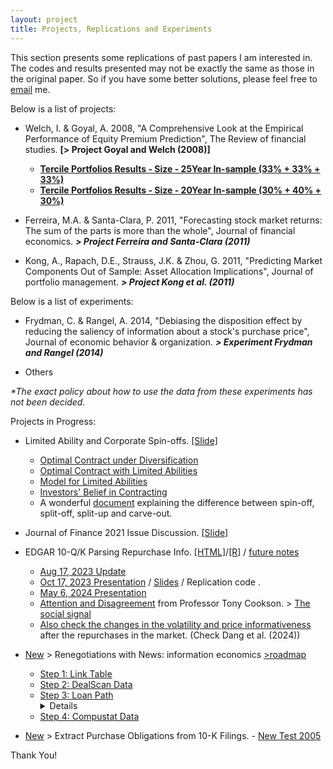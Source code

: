 ```yaml
---
layout: project
title: Projects, Replications and Experiments
---
```


This section presents some replications of past papers I am interested in. The codes and results presented may not be exactly the same as those in the original paper. So if you have some better solutions, please feel free to [email](mailto:hongyi.xu@phdstudent.hhs.se) me.

Below is a list of projects:
- Welch, I. & Goyal, A. 2008, "A Comprehensive Look at the Empirical Performance of Equity Premium Prediction", The Review of financial studies. **[> Project Goyal and Welch (2008)]**

    - **[Tercile Portfolios Results - Size - 25Year In-sample (33% + 33% + 33%)](https://hongyileoxu.github.io/research/Xu_et_al_2022/Xu_2022_v4.0_Deciles_size_25y.html)**
    - **[Tercile Portfolios Results - Size - 20Year In-sample (30% + 40% + 30%)](https://hongyileoxu.github.io/research/Xu_et_al_2022/Xu_2022_v4.0_Deciles_sz3.html)**


- Ferreira, M.A. & Santa-Clara, P. 2011, "Forecasting stock market returns: The sum of the parts is more than the whole", Journal of financial economics. _**> Project Ferreira and Santa-Clara (2011)**_

- Kong, A., Rapach, D.E., Strauss, J.K. & Zhou, G. 2011, "Predicting Market Components Out of Sample: Asset Allocation Implications", Journal of portfolio management. _**> Project Kong et al. (2011)**_


Below is a list of experiments:
- Frydman, C. & Rangel, A. 2014, "Debiasing the disposition effect by reducing the saliency of information about a stock's purchase price", Journal of economic behavior & organization. _**> Experiment Frydman and Rangel (2014)**_

- Others

_*The exact policy about how to use the data from these experiments has not been decided._

Projects in Progress:

-  Limited Ability and Corporate Spin-offs. [[Slide]](https://hongyileoxu.github.io/research/TCP_Project/Corporate_Spinoff_v2.pdf)  

    - [Optimal Contract under Diversification](https://hongyileoxu.github.io/research/TCP_Project/TCP_Project_Premodel.html)
    - [Optimal Contract with Limited Abilities](https://hongyileoxu.github.io/research/TCP_Project/TCP_Project_Model1.html)
    - [Model for Limited Abilities](https://hongyileoxu.github.io/research/TCP_Project/TCP_Project_Model2.html)
    - [Investors' Belief in Contracting](https://hongyileoxu.github.io/research/TCP_Project/TCP_Project_Model4.html)
    - A wonderful [document](https://www.acapam.com/blog/what-is-the-difference-among-spin-off-split-off-and-split-up/) explaining the difference between spin-off, split-off, split-up and carve-out.


- Journal of Finance 2021 Issue Discussion. [[Slide]](https://hongyileoxu.github.io/research/Slides/JF2021Pre_Hongyi_Xu.pdf)

- EDGAR 10-Q/K Parsing Repurchase Info. [[HTML]](https://hongyileoxu.github.io/research/RepurchaseProject/SEC_web_v3afunctions.html)/[[R]](https://hongyileoxu.github.io/research/RepurchaseProject/SEC_web_v3cfunctions.R) / [future notes](https://hongyileoxu.github.io/research/RepurchaseProject/future_notes.md)
	
	- [Aug 17, 2023 Update](https://hongyileoxu.github.io/research/RepurchaseProject/Repurchase_BBAIA_merge_v1b.html)
    - [Oct 17, 2023 Presentation](https://github.com/hongyileoxu/hongyileoxu.github.io/blob/c85b72a8999f7a85db99f518141d6d22bbfe5f2d/research/RepurchaseProject/Hongyi%20Xu%20(2023)%20Under%20the%20Spotlight_v8.pdf) / [Slides](https://hongyileoxu.github.io/research/RepurchaseProject/Hongyi%20Xu%20(2023)%20Under%20the%20Spotlight_v8.pdf) / Replication code . <!--- [[v1]](https://hongyileoxu.github.io/research/RepurchaseProject/writing_tables_May04_2024.html) [[v2]](https://hongyileoxu.github.io/research/RepurchaseProject/writing_tables_May13_2024.html) [[v3]](https://hongyileoxu.github.io/research/RepurchaseProject/writing_tables_May17_2024.html) --->
    - [May 6, 2024 Presentation](https://hongyileoxu.github.io/research/RepurchaseProject/Under_the_Spotlight_2024_Hongyi_Xu_NFN.pdf) 
	- [Attention and Disagreement](https://www.tonycookson.com) from Professor Tony Cookson. > [The social signal](https://www.tonycookson.com/#h.raveul66i2bl)
 	- [Also check the changes in the volatility and price informativeness](https://www.cambridge.org/core/journals/journal-of-financial-and-quantitative-analysis/article/government-stock-purchase-undermines-price-informativeness-evidence-from-chinas-national-team/AAB49A866AF0937228ECAE736E61F773?utm_campaign=shareaholic&utm_medium=copy_link&utm_source=bookmark) after the repurchases in the market. (Check Dang et al. (2024))
 
-   [New](https://github.com/hongyileoxu/hongyileoxu.github.io/tree/main/research/project-2024) > Renegotiations with News: information economics [>roadmap](https://github.com/hongyileoxu/hongyileoxu.github.io/blob/31feac4143586de784a5b2032bfdac3b511666df/research/project-2024/DealScan2024/readme.md)

    -  [Step 1: Link Table](https://hongyileoxu.github.io/research/project-2024/DealScan2024/DealScan_Link_Table_Compustat.html)
    -  [Step 2: DealScan Data](https://hongyileoxu.github.io/research/project-2024/DealScan2024/DealScan_Data_Renegotiation.html)
    -  [Step 3: Loan Path](https://hongyileoxu.github.io/research/project-2024/DealScan2024/DealScan_Loan_Path2.html) <details>Clean the WRDS LPC DealScan Data and convert to a firm-deal-time level panel data, with links to be connected to Compustat.</details> 
    -  [Step 4: Compustat Data](https://hongyileoxu.github.io/research/project-2024/DealScan2024/DealScan_Loan_Compustat.html)

-    [New](https://hongyileoxu.github.io/research/Purchase_contract_10Ks/project.html) > Extract Purchase Obligations from 10-K Filings. 
    -  [New Test 2005](http://hongyileoxu.github.io/research/Purchase_contract_10Ks/AFA_test_2005.html)

Thank You! 
